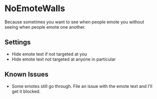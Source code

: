 # NoEmoteWalls

Because sometimes you want to see when people emote you without seeing when people emote one another.

## Settings

* Hide emote text if not targeted at you
* Hide emote text not targeted at anyone in particular


## Known Issues

* Some emotes still go through. File an issue with the emote text and I'll get it blocked.